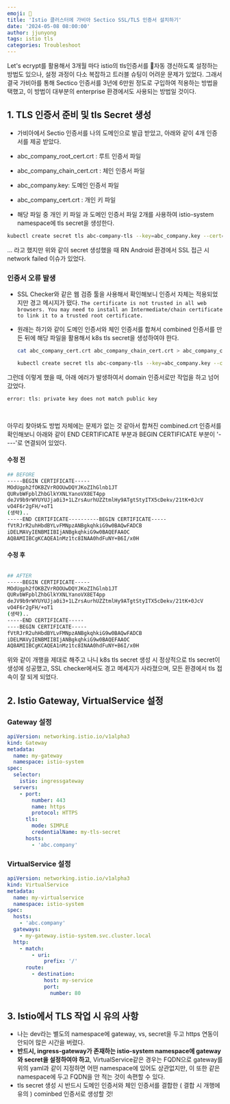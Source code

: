 ```yaml
---
emoji: 🧢
title: 'Istio 클러스터에 가비아 Sectico SSL/TLS 인증서 설치하기'
date: '2024-05-08 08:00:00'
author: jjunyong
tags: istio tls
categories: Troubleshoot
---
```


Let's ecrypt를 활용해서 3개월 마다 istio의 tls인증서를 자동 갱신하도록 설정하는 방법도 있으나,
설정 과정이 다소 복잡하고 트러블 슈팅이 어려운 문제가 있었다.
그래서 결국 가비아를 통해 Sectico 인증서를 3년에 6만원 정도로 구입하여 적용하는 방법을 택했고, 이 방법이 대부분의 enterprise 환경에서도 사용되는 방법일 것이다.

## 1. TLS 인증서 준비 및 tls Secret 생성

- 가비아에서 Sectio 인증서를 나의 도메인으로 발급 받았고, 아래와 같이 4개 인증서를 제공 받았다.
- abc_company_root_cert.crt : 루트 인증서 파일
- abc_company_chain_cert.crt : 체인 인증서 파일
- abc_company.key: 도메인 인증서 파일
- abc_company_cert.crt : 개인 키 파일

- 해당 파일 중 개인 키 파일 과 도메인 인증서 파일 2개를 사용하여 istio-system namespace에 tls secret을 생성한다.

```bash
kubectl create secret tls abc-company-tls --key=abc_company.key --cert=abc_company_cert.crt -n istio-system
```

...
라고 했지만 위와 같이 secret 생성했을 때 RN Android 환경에서 SSL 접근 시 network failed 이슈가 있었다.

### 인증서 오류 발생

- SSL Checker와 같은 웹 검증 툴을 사용해서 확인해보니 인증서 자체는 적용되었지만 경고 메시지가 떴다.
  `The certificate is not trusted in all web browsers. You may need to install an Intermediate/chain certificate to link it to a trusted root certificate.`
- 원래는 하기와 같이 도메인 인증서와 체인 인증서를 합쳐서 combined 인증서를 만든 뒤에 해당 파일을 활용해서 k8s tls secret을 생성하여야 한다.

  ```bash
  cat abc_company_cert.crt abc_company_chain_cert.crt > abc_company_combined.crt
  ```

  ```bash
  kubectl create secret tls abc-company-tls --key=abc_company.key --cert=abc_company_combined.crt -n istio-system
  ```

그런데 이렇게 했을 때, 아래 에러가 발생하여서 domain 인증서로만 작업을 하고 넘어갔었다.

```
error: tls: private key does not match public key
```

<br>

아무리 찾아봐도 방법 자체에는 문제가 없는 것 같아서 합쳐진 combined.crt 인증서를 확인해보니 아래와 같이
END CERTIFICATE 부분과 BEGIN CERTIFICATE 부분이 '----'로 연결되어 있었다.

#### 수정 전

```bash
## BEFORE
-----BEGIN CERTIFICATE-----
MOdUgph2fOKBZVrROOUwDQYJKoZIhGlnb1JT
QURvbWFpblZhbGlkYXNLYanoVX8ET4pp
deJV9b9rWYUYUJja0i3+1LZrsAurhUZZtmlHy9ATgtStyITX5cDekv/21tK+0JcV
vO4F6r2gFH/+oT1
(생략)..
-----END CERTIFICATE----------BEGIN CERTIFICATE-----
fVtRJrR2uhHbdBYLvFMNpzANBgkqhkiG9w0BAQwFADCB
iDELMAVyIENBMIIBIjANBgkqhkiG9w0BAQEFAAOC
AQ8AMIIBCgKCAQEA1nMz1tc8INAA0hdFuNY+B6I/x0H
```

#### 수정 후

```bash

## AFTER
-----BEGIN CERTIFICATE-----
MOdUgph2fOKBZVrROOUwDQYJKoZIhGlnb1JT
QURvbWFpblZhbGlkYXNLYanoVX8ET4pp
deJV9b9rWYUYUJja0i3+1LZrsAurhUZZtmlHy9ATgtStyITX5cDekv/21tK+0JcV
vO4F6r2gFH/+oT1
(생략)..
-----END CERTIFICATE-----
----BEGIN CERTIFICATE-----
fVtRJrR2uhHbdBYLvFMNpzANBgkqhkiG9w0BAQwFADCB
iDELMAVyIENBMIIBIjANBgkqhkiG9w0BAQEFAAOC
AQ8AMIIBCgKCAQEA1nMz1tc8INAA0hdFuNY+B6I/x0H
```

위와 같이 개행을 제대로 해주고 나니 k8s tls secret 생성 시 정상적으로 tls secret이 생성에 성공했고,
SSL checker에서도 경고 메세지가 사라졌으며, 모든 환경에서 tls 접속이 잘 되게 되었다.

## 2. Istio Gateway, VirtualService 설정

### Gateway 설정

```yaml
apiVersion: networking.istio.io/v1alpha3
kind: Gateway
metadata:
  name: my-gateway
  namespace: istio-system
spec:
  selector:
    istio: ingressgateway
  servers:
    - port:
        number: 443
        name: https
        protocol: HTTPS
      tls:
        mode: SIMPLE
        credentialName: my-tls-secret
      hosts:
        - 'abc.company'
```

### VirtualService 설정

```yaml
apiVersion: networking.istio.io/v1alpha3
kind: VirtualService
metadata:
  name: my-virtualservice
  namespace: istio-system
spec:
  hosts:
    - 'abc.company'
  gateways:
    - my-gateway.istio-system.svc.cluster.local
  http:
    - match:
        - uri:
            prefix: '/'
      route:
        - destination:
            host: my-service
            port:
              number: 80
```

## 3. Istio에서 TLS 작업 시 유의 사항

- 나는 dev라는 별도의 namespace에 gateway, vs, secret을 두고 https 연동이 안되어 많은 시간을 버렸다.
- **반드시, ingress-gateway가 존재하는 istio-system namespace에 gateway와 secret을 설정하여야 하고**, VirtualService같은 경우는 FQDN으로 gateway를 위의 yaml과 같이 지정하면 어떤 namespace에 있어도 상관없지만, 이 또한 같은 namespace에 두고 FQDN을 안 적는 것이 속편할 수 있다.
- tls secret 생성 시 반드시 도메인 인증서와 체인 인증서를 결합한 ( 결합 시 개행에 유의 ) cominbed 인증서로 생성할 것!

